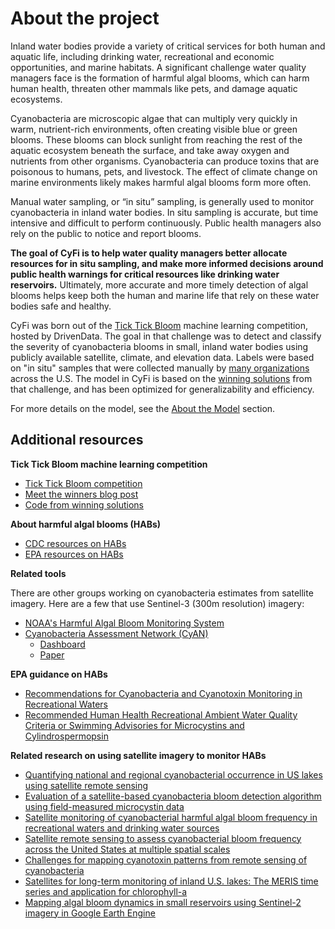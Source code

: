 <!-- Google tag (gtag.js) -->
<script async src="https://www.googletagmanager.com/gtag/js?id=G-4DJJ6JZ04E"></script>
<script>
  window.dataLayer = window.dataLayer || [];
  function gtag(){dataLayer.push(arguments);}
  gtag('js', new Date());
  gtag('config', 'G-4DJJ6JZ04E');
</script>

# About the project

Inland water bodies provide a variety of critical services for both human and aquatic life, including drinking water, recreational and economic opportunities, and marine habitats. A significant challenge water quality managers face is the formation of harmful algal blooms, which can harm human health, threaten other mammals like pets, and damage aquatic ecosystems.

Cyanobacteria are microscopic algae that can multiply very quickly in warm, nutrient-rich environments, often creating visible blue or green blooms. These blooms can block sunlight from reaching the rest of the aquatic ecosystem beneath the surface, and take away oxygen and nutrients from other organisms. Cyanobacteria can produce toxins that are poisonous to humans, pets, and livestock. The effect of climate change on marine environments likely makes harmful algal blooms form more often.

Manual water sampling, or “in situ” sampling, is generally used to monitor cyanobacteria in inland water bodies. In situ sampling is accurate, but time intensive and difficult to perform continuously. Public health managers also rely on the public to notice and report blooms.

**The goal of CyFi is to help water quality managers better allocate resources for in situ sampling, and make more informed decisions around public health warnings for critical resources like drinking water reservoirs.** Ultimately, more accurate and more timely detection of algal blooms helps keep both the human and marine life that rely on these water bodies safe and healthy.

CyFi was born out of the [Tick Tick Bloom](https://www.drivendata.org/competitions/143/tick-tick-bloom/) machine learning competition, hosted by DrivenData. The goal in that challenge was to detect and classify the severity of cyanobacteria blooms in small, inland water bodies using publicly available satellite, climate, and elevation data. Labels were based on "in situ" samples that were collected manually by [many organizations](https://www.drivendata.org/competitions/143/tick-tick-bloom/page/651/#about-the-project-team) across the U.S. The model in CyFi is based on the [winning solutions](https://github.com/drivendataorg/tick-tick-bloom) from that challenge, and has been optimized for generalizability and efficiency.

For more details on the model, see the [About the Model](../#about-the-model) section.

## Additional resources

**Tick Tick Bloom machine learning competition**

- [Tick Tick Bloom competition](https://www.drivendata.org/competitions/143/tick-tick-bloom/)
- [Meet the winners blog post](https://drivendata.co/blog/tick-tick-bloom-challenge-winners)
- [Code from winning solutions](https://github.com/drivendataorg/tick-tick-bloom)

**About harmful algal blooms (HABs)**

- [CDC resources on HABs](https://www.cdc.gov/habs/general.html)
- [EPA resources on HABs](https://www.epa.gov/cyanohabs)

**Related tools**

There are other groups working on cyanobacteria estimates from satellite imagery. Here are a few that use Sentinel-3 (300m resolution) imagery:

- [NOAA's Harmful Algal Bloom Monitoring System](https://coastalscience.noaa.gov/science-areas/habs/hab-monitoring-system/)
- [Cyanobacteria Assessment Network (CyAN)](https://oceancolor.gsfc.nasa.gov/about/projects/cyan/)
    - [Dashboard](https://qed.epa.gov/cyanweb/)
    - [Paper](https://www.sciencedirect.com/science/article/pii/S1364815218302482?via%3Dihub)

**EPA guidance on HABs**

- [Recommendations for Cyanobacteria and Cyanotoxin Monitoring in Recreational Waters](https://www.epa.gov/sites/default/files/2019-09/documents/recommend-cyano-rec-water-2019-update.pdf)
- [Recommended Human Health Recreational Ambient Water Quality Criteria or Swimming Advisories for Microcystins and Cylindrospermopsin](https://www.epa.gov/sites/default/files/2019-05/documents/hh-rec-criteria-habs-document-2019.pdf)

**Related research on using satellite imagery to monitor HABs**

- [Quantifying national and regional cyanobacterial occurrence in US lakes using satellite remote sensing](https://www.sciencedirect.com/science/article/pii/S1470160X19309719?ref=pdf_download&fr=RR-2&rr=8109976f78329642)
- [Evaluation of a satellite-based cyanobacteria bloom detection algorithm using field-measured microcystin data](https://www.sciencedirect.com/science/article/pii/S0048969721005301?ref=pdf_download&fr=RR-2&rr=7ee00136c8e396d1#f0015)
- [Satellite monitoring of cyanobacterial harmful algal bloom frequency in recreational waters and drinking water sources](https://www.sciencedirect.com/science/article/pii/S1470160X17302194?ref=pdf_download&fr=RR-2&rr=805b0d4bedb0642f)
- [Satellite remote sensing to assess cyanobacterial bloom frequency across the United States at multiple spatial scales](https://www.sciencedirect.com/science/article/pii/S1470160X21004878)
- [Challenges for mapping cyanotoxin patterns from remote sensing of cyanobacteria](https://pubmed.ncbi.nlm.nih.gov/28073474/)
- [Satellites for long-term monitoring of inland U.S. lakes: The MERIS time series and application for chlorophyll-a](https://www.sciencedirect.com/science/article/pii/S0034425721004053)
- [Mapping algal bloom dynamics in small reservoirs using Sentinel-2 imagery in Google Earth Engine](https://www.sciencedirect.com/science/article/pii/S1470160X2200512X)